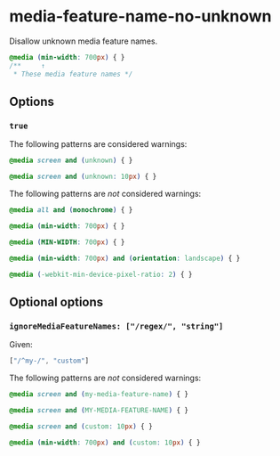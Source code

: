 # media-feature-name-no-unknown

Disallow unknown media feature names.

```css
@media (min-width: 700px) { }
/**     ↑
 * These media feature names */
```

## Options

### `true`

The following patterns are considered warnings:

```css
@media screen and (unknown) { }
```

```css
@media screen and (unknown: 10px) { }
```

The following patterns are *not* considered warnings:

```css  
@media all and (monochrome) { }
```

```css  
@media (min-width: 700px) { }
```

```css
@media (MIN-WIDTH: 700px) { }
```

```css
@media (min-width: 700px) and (orientation: landscape) { }
```

```css
@media (-webkit-min-device-pixel-ratio: 2) { }
```

## Optional options

### `ignoreMediaFeatureNames: ["/regex/", "string"]`

Given:

```js
["/^my-/", "custom"]
```

The following patterns are *not* considered warnings:

```css
@media screen and (my-media-feature-name) { }
```

```css
@media screen and (MY-MEDIA-FEATURE-NAME) { }
```

```css
@media screen and (custom: 10px) { }
```

```css
@media (min-width: 700px) and (custom: 10px) { }
```
